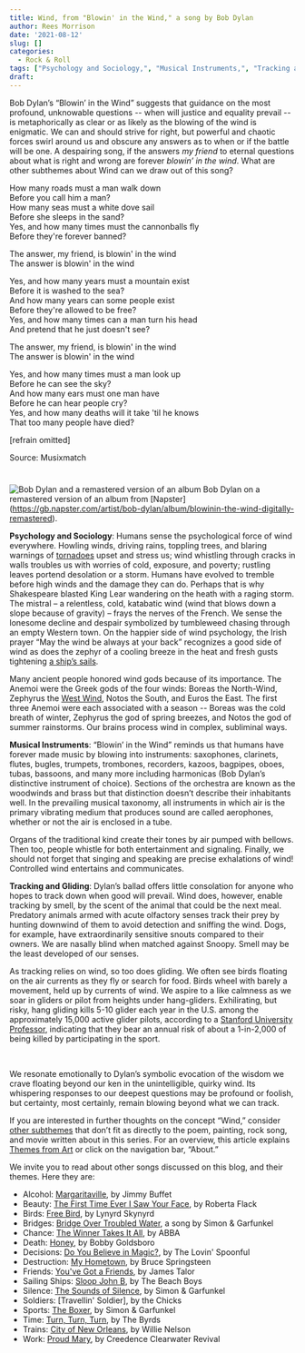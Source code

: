 ```yaml
---
title: Wind, from "Blowin' in the Wind," a song by Bob Dylan
author: Rees Morrison
date: '2021-08-12'
slug: []
categories:
  - Rock & Roll
tags: ["Psychology and Sociology,", "Musical Instruments,", "Tracking and Gliding",]
draft: 
---
```


Bob Dylan’s “Blowin’ in the Wind” suggests that guidance on the most profound, unknowable questions -- when will justice and equality prevail -- is metaphorically as clear or as likely as the blowing of the wind is enigmatic.  We can and should strive for right, but powerful and chaotic forces swirl around us and obscure any answers as to when or if the battle will be one.  A despairing song, if the answers *my friend* to eternal questions about what is right and wrong are forever *blowin’ in the wind*.  What are other subthemes about Wind can we draw out of this song? 

<!--more-->

How many roads must a man walk down  
Before you call him a man?  
How many seas must a white dove sail  
Before she sleeps in the sand?  
Yes, and how many times must the cannonballs fly  
Before they're forever banned?

The answer, my friend, is blowin' in the wind  
The answer is blowin' in the wind  

Yes, and how many years must a mountain exist  
Before it is washed to the sea?  
And how many years can some people exist  
Before they're allowed to be free?  
Yes, and how many times can a man turn his head  
And pretend that he just doesn't see?

The answer, my friend, is blowin' in the wind  
The answer is blowin' in the wind

Yes, and how many times must a man look up  
Before he can see the sky?  
And how many ears must one man have  
Before he can hear people cry?  
Yes, and how many deaths will it take 'til he knows  
That too many people have died?

[refrain omitted]

Source: Musixmatch

# <poem lyric end>

![Bob Dylan and a remastered version of an album](/media/WindDylan.jpg) 
Bob Dylan on a remastered version of an album from [Napster] (https://gb.napster.com/artist/bob-dylan/album/blowinin-the-wind-digitally-remastered).

**Psychology and Sociology**:  Humans sense the psychological force of wind everywhere.  Howling winds, driving rains, toppling trees, and blaring warnings of [tornadoes](https://themesfromart.com/post/2021-08-12-wind-from-the-wizard-of-oz-a-movie-with-judy-garland/windoz/) upset and stress us; wind whistling through cracks in walls troubles us with worries of cold, exposure, and poverty; rustling leaves portend desolation or a storm.  Humans have evolved to tremble before high winds and the damage they can do.  Perhaps that is why Shakespeare blasted King Lear wandering on the heath with a raging storm.  The mistral – a relentless, cold, katabatic wind (wind that blows down a slope because of gravity) – frays the nerves of the French.  We sense the lonesome decline and despair symbolized by tumbleweed chasing through an empty Western town.  On the happier side of wind psychology, the Irish prayer “May the wind be always at your back” recognizes a good side of wind as does the zephyr of a cooling breeze in the heat and fresh gusts tightening [a ship’s sails](https://themesfromart.com/post/2021-08-12-wind-from-the-man-at-the-helm-a-painting-by-theo-van-rysselberghe/windhelm/).

Many ancient people honored wind gods because of its importance.  The Anemoi were the Greek gods of the four winds: Boreas the North-Wind, Zephyrus the [West Wind](https://themesfromart.com/post/2021-08-12-wind-from-ode-to-the-west-wind-by-percy-bysshe-shelley/windode/), Notos the South, and Euros the East.  The first three Anemoi were each associated with a season -- Boreas was the cold breath of winter, Zephyrus the god of spring breezes, and Notos the god of summer rainstorms.  Our brains process wind in complex, subliminal ways.

**Musical Instruments**:  “Blowin’ in the Wind” reminds us that humans have forever made music by blowing into instruments: saxophones, clarinets, flutes, bugles, trumpets, trombones, recorders, kazoos, bagpipes, oboes, tubas, bassoons, and many more including harmonicas (Bob Dylan’s distinctive instrument of choice).  Sections of the orchestra are known as the woodwinds and brass but that distinction doesn’t describe their inhabitants well.  In the prevailing musical taxonomy, all instruments in which air is the primary vibrating medium that produces sound are called aerophones, whether or not the air is enclosed in a tube.  

Organs of the traditional kind create their tones by air pumped with bellows.  Then too, people whistle for both entertainment and signaling.  Finally, we should not forget that singing and speaking are precise exhalations of wind!  Controlled wind entertains and communicates.

**Tracking and Gliding**:  Dylan’s ballad offers little consolation for anyone who hopes to track down when good will prevail.  Wind does, however, enable tracking by smell, by the scent of the animal that could be the next meal.  Predatory animals armed with acute olfactory senses track their prey by hunting downwind of them to avoid detection and sniffing the wind.  Dogs, for example, have extraordinarily sensitive snouts compared to their owners.  We are nasally blind when matched against Snoopy.  Smell may be the least developed of our senses.   

As tracking relies on wind, so too does gliding.  We often see birds floating on the air currents as they fly or search for food.  Birds wheel with barely a movement, held up by currents of wind.  We aspire to a like calmness as we soar in gliders or pilot from heights under hang-gliders.  Exhilirating, but risky, hang gliding kills 5-10 glider each year in the U.S. among the approximately 15,000 active glider pilots, according to a [Stanford University Professor](https://ee.stanford.edu/~hellman/soaring.html), indicating that they bear an annual risk of about a 1-in-2,000 of being killed by participating in the sport.    

&nbsp;

We resonate emotionally to Dylan’s symbolic evocation of the wisdom we crave floating beyond our ken in the unintelligible, quirky wind.  Its whispering responses to our deepest questions may be profound or foolish, but certainty, most certainly, remain blowing beyond what we can track.  

If you are interested in further thoughts on the concept “Wind,” consider [other subthemes](https://themesfromart.com/post/2021-08-11-wind-additional-subthemes/windaddl/) that don’t fit as directly to the poem, painting, rock song, and movie written about in this series.  For an overview, this article explains [Themes from Art](http://bit.ly/3sRXopI) or click on the navigation bar, “About.”

We invite you to read about other songs discussed on this blog, and their themes.  Here they are: 

* Alcohol: [Margaritaville](https://themesfromart.com/post/2021-02-01-alcohol-margaritaville-buffet/alcoholmargarita/), by Jimmy Buffet
* Beauty: [The First Time Ever I Saw Your Face](https://themesfromart.com/post/2021-04-21-beautyflack/beautyflack/), by Roberta Flack
* Birds: [Free Bird]( https://themesfromart.com/post/2021-06-07-birds-free-bird-a-song-by-lynyrd-skynyrd/birdsfreebird/), by Lynyrd Skynyrd
* Bridges: [Bridge Over Troubled Water](https://themesfromart.com/post/2021-07-26-bridges-from-bridge-over-troubled-waters-a-song-by-simon-garfunkel/bridgestroubled/), a song by Simon & Garfunkel
* Chance: [The Winner Takes It All](https://themesfromart.com/post/2021-03-14-chancechurch/chancechurch/), by ABBA
* Death: [Honey](https://themesfromart.com/post/2021-05-03-death-from-honey-sung-by-bobby-goldsboro/deathhoney/), by Bobby Goldsboro
* Decisions: [Do You Believe in Magic?](https://themesfromart.com/post/2021-02-08-decisions-from-do-you-believe-in-magic-a-song-by-the-lovin-spoonful/decisionsmagicspoonful/), by The Lovin' Spoonful
* Destruction:	[My Hometown](https://themesfromart.com/post/2021-02-18-destruction-from-my-hometown-a-rock-ballad-by-bruce-springsteen/destructhometown/), by Bruce Springsteen
* Friends: [You've Got a Friends](https://themesfromart.com/post/2021-06-20-friends-you-ve-got-a-friend-a-song-by-carol-king-sung-by-james-taylor/friendstaylor/), by James Talor
* Sailing Ships: [Sloop John B](https://themesfromart.com/post/2021-06-27-sailingships-from-sloop-john-b-a-rock-song-by-the-beach-boys/sailingshipsjohnb/), by The Beach Boys
* Silence: [The Sounds of Silence](https://themesfromart.com/post/2021-04-08-silencesounds/silencesounds/), by Simon & Garfunkel
* Soldiers: [Travellin' Soldier], by the Chicks
* Sports: [The Boxer](https://themesfromart.com/post/2021-07-12-sports-from-the-boxer-a-song-by-simon-garfunkel/sportsboxer/), by Simon & Garfunkel
* Time:	[Turn, Turn, Turn](https://themesfromart.com/post/2021-03-08-time-from-turn-turn-turn-by-the-byrds/timeturnturn/), by The Byrds
* Trains: [City of New Orleans](https://themesfromart.com/post/2021-05-10-trainsorleans/trainsorleans/), by Willie Nelson
* Work:	 [Proud Mary](https://themesfromart.com/post/2021-02-26-workproud/workproud/), by Creedence Clearwater Revival
